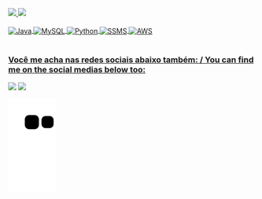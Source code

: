 <div>
  <a href="https://github.com/sirwonderland">
  <img height="180em" src="https://github-readme-stats.vercel.app/api?username=sirwonderland&show_icons=true&theme=outrun&include_all_commits=true&count_private=true"/>
  <img height="180em" src="https://github-readme-stats.vercel.app/api/top-langs/?username=sirwonderland&layout=compact&langs_count=6&theme=outrun"/>
</div>
<div style="display: inline_block"><br>
  <img align="center" alt="Java" height="80" width="80" src="https://cdn.jsdelivr.net/gh/devicons/devicon/icons/java/java-plain-wordmark.svg">
  <img align="center" alt="MySQL" height="80" width="80" src="https://cdn.jsdelivr.net/gh/devicons/devicon/icons/mysql/mysql-original-wordmark.svg">
  <img align="center" alt="Python" height="70" width="70" src="https://cdn.jsdelivr.net/gh/devicons/devicon/icons/python/python-plain.svg">
  <img align="center" alt="SSMS" height="70" width="70" src="https://i.imgur.com/H7TdM5F.png">
  <img align="center" alt="AWS" height="80" width="80" src="https://cdn.jsdelivr.net/gh/devicons/devicon/icons/amazonwebservices/amazonwebservices-plain-wordmark.svg">
</div>
 
 <br>
 
  ### Você me acha nas redes sociais abaixo também: / You can find me on the social medias below too:
 
<div> 
  <a href="https://instagram.com/bruwonderland" target="_blank"><img src="https://img.shields.io/badge/-Instagram-%23E4405F?style=for-the-badge&logo=instagram&logoColor=white" target="_blank"></a>
  <a href="https://www.linkedin.com/in/brunobbittencourt" target="_blank"><img src="https://img.shields.io/badge/-LinkedIn-%230077B5?style=for-the-badge&logo=linkedin&logoColor=white" target="_blank"></a> 
 
  ![Snake animation](https://github.com/sirwonderland/sirwonderland/blob/output/github-contribution-grid-snake.svg)

</div>
